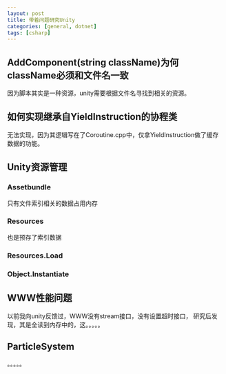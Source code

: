 ```yaml
---
layout: post
title: 带着问题研究Unity
categories: [general, dotnet]
tags: [csharp]
---
```


## AddComponent(string className)为何className必须和文件名一致 ##
因为脚本其实是一种资源，unity需要根据文件名寻找到相关的资源。

## 如何实现继承自YieldInstruction的协程类 ##
无法实现，因为其逻辑写在了Coroutine.cpp中，仅拿YieldInstruction做了缓存数据的功能。

## Unity资源管理 ##

### Assetbundle ###
只有文件索引相关的数据占用内存

### Resources ###
也是预存了索引数据

### Resources.Load ###

### Object.Instantiate ###

## WWW性能问题 ##
以前我向unity反馈过，WWW没有stream接口，没有设置超时接口，
研究后发现，其是全读到内存中的，这。。。。。


## ParticleSystem ##
。。。。。

<!--  
------------------------------------------------------



1. 
1. 用系统的粒子编辑器实现一个给NGUI用
1. 运行时序列化
1. 
1.  




{% highlight c# %}
public class Script : MonoBehaviour, ISerializationCallbackReceiver
{
	private const int KCurrentVersion = 1;
	//mark the old stuff as obsolete and hidden
	[SerializeField]
	[Obsolete]
	[HideInInspector]
	private int myField;
	//add a new field with a better name
	[SerializeField]
	private int m_MyField;
	//add a serialization version (could also use a bool for simpler things)
	[SerializeField]
	private int m_Version = 0;
	public void OnSerialize()
	{ }
	public void OnDeserialize()
	{
		// if we are not upgraded
		if (m_Version < 1)
		{
			 // upgrade
			 m_MyField = myField;
			 m_Version = KCurrentVersion;
		}
	}
}
{% endhighlight %}	


-->